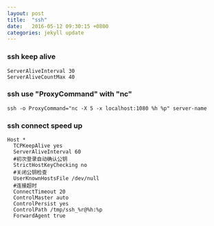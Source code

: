```yaml
---
layout: post
title:  "ssh"
date:   2016-05-12 09:30:15 +0800
categories: jekyll update
---
```


### ssh keep alive

    ServerAliveInterval 30
    ServerAliveCountMax 40

### ssh use "ProxyCommand" with "nc"

    ssh -o ProxyCommand="nc -X 5 -x localhost:1080 %h %p" server-name

### ssh connect speed up

    Host *
      TCPKeepAlive yes
      ServerAliveInterval 60
      #初次登录自动确认公钥
      StrictHostKeyChecking no
      #关闭公钥检查
      UserKnownHostsFile /dev/null
      #连接超时
      ConnectTimeout 20
      ControlMaster auto
      ControlPersist yes
      ControlPath /tmp/ssh_%r@%h:%p
      ForwardAgent true
